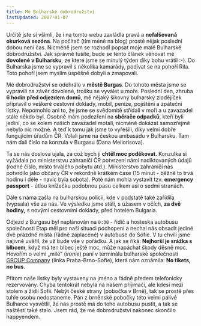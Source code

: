 ```yaml
---
title: Mé Bulharské dobrodružství
lastUpdated: 2007-01-07
---
```


Určitě jste si všimli, že i na tomto webu zavládla pravá a **nefalšovaná okurková sezóna**. Na počítač (tím méně na
blog) prostě nějak poslední dobou není čas. Nicméně jsem se rozhodl popsat moje malé Bulharské dobrodružství. Jak
správně tušíte, bude se tento článek věnovat mé **dovolené v Bulharsku**, ze které jsme se minulý týden díky bohu
vrátil :-). Do Bulharska jsme se vypravil s několika kamarády, podívat se na pohoří Rila. Toto pohoří jsem myslím
úspěšně dobyli a zmapovali.

Mé dobrodružství se odehrálo v **městě Burgas**. Do tohoto města jsme se vypravili na závěr dovolené, trošku se vyválet
u moře. Poslední den, zhruba **6 hodin před odjezdem domů**, mě nějaký šikovný bulharský zlodějíček připravil o veškeré
cestovní doklady, mobil, peníze, pojištění a zpáteční lístky. Nepomohlo ani to, že jsme se svědomitě střídali v moři a u
zavazadel stále někdo byl. Osobně mám podezření na **sběrače odpadků**, kteří byli jediní, co se kolem našich zavazadel
motali, nicméně dokázat samozřejmě nebylo nic možné. A teď k tomu jak jsme to vyřešili, díky velmi dobře fungujícím
úřadům ČR. Volali jsme na českou ambasádu v Bulharsku. Tam nám dali číslo na konzula v Burgasu (Dana Meliorisova).

Ta se nás doslova ujala, za což bych ji **chtěl moc poděkovat**. Konzulka si vyžádala po ministerstvu zahraničí ČR
potvrzení námi nadiktovaných údajů (rodné číslo, místo trvalého pobytu atd.). Ministerstvo zahraničí nás potvrdilo jako
občany ČR v rekordně krátkém čase (15 minut - běžně to trvá hodinu i déle - navíc byla sobota). Poté nám mohla vystavit
tzv. **emergency passport** - útlou knížečku podobnou pasu celkem asi o sedmi stranách.

Dále s náma zašla na bulharskou policii, kde v podstatě také zařídila (vypsala)
vše za nás. Ve výsledku jsme stáli, s úžasem v očích, **za dvě hodiny,** s novými cestovními doklady, před hotelem
Bulgaria.

Odjezd z Burgasu byl naplánován na `0:30` - řidič a hosteska autobusu společnosti Etap měl pro naši situaci pochopení a
nechal nás obsadit jediné dvě prázdné místa (řádně zaplacené) v autobuse do Sofie. V tu chvíli jsme najivně uvěřil, že
už bude vše v pořádku. A jak se říká: **Nejhorší je srážka s blbcem**, když má ten blbec ještě moc, může napáchat škody
děsně moc. Hovořím o velmi „milé” (_ironie_) paní v terminálu bulharské společnosti
[GROUP Company](http://www.group-ood.com/) (linka Praha-Brno-Sofie), která nám oznámila: **No tikets, no bus**.

Přitom naše lístky byly vystaveny na jméno a řádně předem telefonicky rezervovány. Chyba tentokrát nebyla na našem
přijímači, ale kdesi mezi stolem a židlí Sofii. Nebýt české strany (pobočka v Brně), tak se prostě přes tuhle osobu
nedostaneme. Pán z brněnské pobočky této velmi pálivé Bulharce vysvětlil, že nás prostě má do toho autobusu pustit, a
tak se naštěstí také stalo. Jsem rád, že mé dobrodružství nakonec skončilo happyendem.
